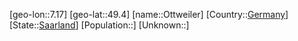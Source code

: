 ﻿---
location: [49.4,7.17]
type: City
tags:
- geo/City


SpocWebEntityId: 33194
isDeleted: false
confidential: public

---
[geo-lon::7.17]
[geo-lat::49.4]
[name::Ottweiler]
[Country::[Germany](geo/Continent/Europe/Germany.md)]
[State::[Saarland](geo/Continent/Europe/Germany/Saarland.md)]
[Population::]
[Unknown::]


